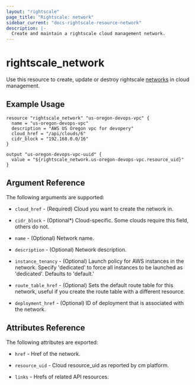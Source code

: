 ```yaml
---
layout: "rightscale"
page_title: "Rightscale: network"
sidebar_current: "docs-rightscale-resource-network"
description: |-
  Create and maintain a rightscale cloud management network.
---
```


# rightscale_network

Use this resource to create, update or destroy rightscale [networks](http://docs.rightscale.com/cm/dashboard/manage/networks/index.html) in cloud management.

## Example Usage

```hcl
resource "rightscale_network" "us-oregon-devops-vpc" {
  name = "us-oregon-devops-vpc"
  description = "AWS US Oregon vpc for devopery"
  cloud_href = "/api/clouds/6"
  cidr_block = "192.168.0.0/16"
}

output "us-oregon-devops-vpc-uuid" {
  value = "${rightscale_network.us-oregon-devops-vpc.resource_uid}"
}
```

## Argument Reference

The following arguments are supported:

* `cloud_href` - (Required) Cloud you want to create the network in.

* `cidr_block` - (Optional*) Cloud-specific.  Some clouds require this field, others do not.

* `name` - (Optional) Network name.

* `description` - (Optional) Network description.

* `instance_tenancy` - (Optional) Launch policy for AWS instances in the network. Specify 'dedicated' to force all instances to be launched as 'dedicated'.  Defaults to 'default.'

* `route_table_href` - (Optional) Sets the default route table for this network, useful if you create the route table with a different resource.

* `deployment_href` - (Optional) ID of deployment that is associated with the network.

## Attributes Reference

The following attributes are exported:

* `href` - Href of the network.

* `resource_uid` - Cloud resource_uid as reported by cm platform.

* `links` - Hrefs of related API resources.